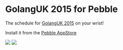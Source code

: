 # GolangUK 2015 for Pebble

The schedule for [GolangUK 2015](http://golanguk.com) on your wrist!

Install it from the [Pebble AppStore](http://apps.getpebble.com/en_US/application/55c0b811718511f23900002e)

![](http://i.imgur.com/6u6tnsx.png)
![](http://i.imgur.com/t4bF1IB.png)
